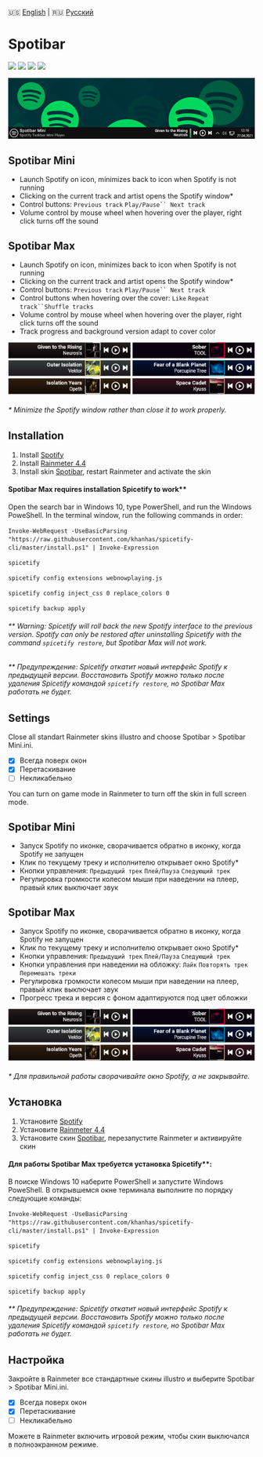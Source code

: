 🇺🇸 [English](#english) | 🇷🇺 [Русский](#russian)

# Spotibar
<a href="https://github.com/avenom/spotibar/releases/tag/v0.3"><img src="https://img.shields.io/github/v/release/avenom/spotibar?color=1&label=Release"></a> <a href="https://rainmeter.net"><img src="https://img.shields.io/badge/Rainmeter-4.4-brightgreen"></a> <img src="https://img.shields.io/badge/Windows-7%2B-brightgreen"> <img src="https://img.shields.io/github/downloads/avenom/spotibar/total?color=1&label=Downloads">

<img src="https://raw.githubusercontent.com/avenom/Spotibar/main/Spotibar/%40Resources/Images/Spotibar.gif">

## Spotibar Mini <a name="english"></a>

* Launch Spotify on icon, minimizes back to icon when Spotify is not running
* Clicking on the current track and artist opens the Spotify window*
* Control buttons: `Previous track` `Play/Pause`` Next track`
* Volume control by mouse wheel when hovering over the player, right click turns off the sound

## Spotibar Max

* Launch Spotify on icon, minimizes back to icon when Spotify is not running
* Clicking on the current track and artist opens the Spotify window*
* Control buttons: `Previous track` `Play/Pause`` Next track`
* Control buttons when hovering over the cover: `Like` `Repeat track``Shuffle tracks`
* Volume control by mouse wheel when hovering over the player, right click turns off the sound
* Track progress and background version adapt to cover color

<img src="https://raw.githubusercontent.com/avenom/Spotibar/main/Spotibar/%40Resources/Images/SpotibarBG.png">

###### * Minimize the Spotify window rather than close it to work properly.

## Installation

1. Install [Spotify](https://spotify.com/ru-ru/download/windows)
2. Install [Rainmeter 4.4](https://rainmeter.net)
3. Install skin [Spotibar](https://github.com/avenom/spotibar/releases/tag/v0.3), restart Rainmeter and activate the skin

#### Spotibar Max requires installation Spicetify to work**

Open the search bar in Windows 10, type PowerShell, and run the Windows PoweShell. In the terminal window, run the following commands in order:

``` Invoke-WebRequest -UseBasicParsing "https://raw.githubusercontent.com/khanhas/spicetify-cli/master/install.ps1" | Invoke-Expression ```

``` spicetify ```

``` spicetify config extensions webnowplaying.js ```

``` spicetify config inject_css 0 replace_colors 0 ```

``` spicetify backup apply ```

###### ** Warning: Spicetify will roll back the new Spotify interface to the previous version. Spotify can only be restored after uninstalling Spicetify with the command `spicetify restore`, but Spotibar Max will not work.

###### ** Предупреждение: Spicetify откатит новый интерфейс Spotify к предыдущей версии. Восстановить Spotify можно только после удаления Spicetify командой `spicetify restore`, но Spotibar Max работать не будет.

## Settings

Close all standart Rainmeter skins illustro and choose Spotibar > Spotibar Mini.ini.

* [x] Всегда поверх окон
* [x] Перетаскивание
* [ ] Некликабельно

You can turn on game mode in Rainmeter to turn off the skin in full screen mode.

## Spotibar Mini <a name="russian"></a>

* Запуск Spotify по иконке, сворачивается обратно в иконку, когда Spotify не запущен
* Клик по текущему треку и исполнителю открывает окно Spotify*
* Кнопки управления:  `Предыдущий трек` `Плей/Пауза` `Следующий трек`
* Регулировка громкости колесом мыши при наведении на плеер, правый клик выключает звук

## Spotibar Max

* Запуск Spotify по иконке, сворачивается обратно в иконку, когда Spotify не запущен
* Клик по текущему треку и исполнителю открывает окно Spotify*
* Кнопки управления:  `Предыдущий трек` `Плей/Пауза` `Следующий трек`
* Кнопки управления при наведении на обложку:  `Лайк` `Повторять трек` `Перемешать треки`
* Регулировка громкости колесом мыши при наведении на плеер, правый клик выключает звук
* Прогресс трека и версия с фоном адаптируются под цвет обложки

<img src="https://raw.githubusercontent.com/avenom/Spotibar/main/Spotibar/%40Resources/Images/SpotibarBG.png">

###### * Для правильной работы сворачивайте окно Spotify, а не закрывайте.

## Установка

1. Установите [Spotify](https://spotify.com/ru-ru/download/windows)
2. Установите [Rainmeter 4.4](https://rainmeter.net)
3. Установите скин [Spotibar](https://github.com/avenom/spotibar/releases/tag/v0.3), перезапустите Rainmeter и активируйте скин

#### Для работы Spotibar Max требуется установка Spicetify**:

В поиске Windows 10 наберите PowerShell и запустите Windows PoweShell. В открывшемся окне терминала выполните по порядку следующие команды:

``` Invoke-WebRequest -UseBasicParsing "https://raw.githubusercontent.com/khanhas/spicetify-cli/master/install.ps1" | Invoke-Expression ```

``` spicetify ```

``` spicetify config extensions webnowplaying.js ```

``` spicetify config inject_css 0 replace_colors 0 ```

``` spicetify backup apply ```

###### ** Предупреждение: Spicetify откатит новый интерфейс Spotify к предыдущей версии. Восстановить Spotify можно только после удаления Spicetify командой `spicetify restore`, но Spotibar Max работать не будет.

## Настройка

Закройте в Rainmeter все стандартные скины illustro и выберите Spotibar > Spotibar Mini.ini.
* [x] Всегда поверх окон
* [x] Перетаскивание
* [ ] Некликабельно

Можете в Rainmeter включить игровой режим, чтобы скин выключался в полноэкранном режиме.

